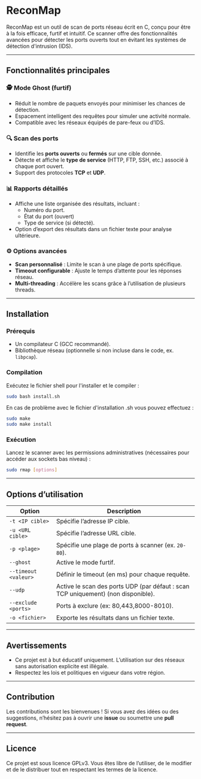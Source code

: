 # **ReconMap**

ReconMap est un outil de scan de ports réseau écrit en C, conçu pour être à la fois efficace, furtif et intuitif. Ce scanner offre des fonctionnalités avancées pour détecter les ports ouverts tout en évitant les systèmes de détection d'intrusion (IDS).

---

## **Fonctionnalités principales**
### 🕵️ **Mode Ghost (furtif)**
- Réduit le nombre de paquets envoyés pour minimiser les chances de détection.
- Espacement intelligent des requêtes pour simuler une activité normale.
- Compatible avec les réseaux équipés de pare-feux ou d’IDS.

### 🔍 **Scan des ports**
- Identifie les **ports ouverts** ou **fermés** sur une cible donnée.
- Détecte et affiche le **type de service** (HTTP, FTP, SSH, etc.) associé à chaque port ouvert.
- Support des protocoles **TCP** et **UDP**.

### 📊 **Rapports détaillés**
- Affiche une liste organisée des résultats, incluant :
  - Numéro du port.
  - État du port (ouvert)
  - Type de service (si détecté).
- Option d’export des résultats dans un fichier texte pour analyse ultérieure.

### ⚙️ **Options avancées**
- **Scan personnalisé** : Limite le scan à une plage de ports spécifique.
- **Timeout configurable** : Ajuste le temps d’attente pour les réponses réseau.
- **Multi-threading** : Accélère les scans grâce à l’utilisation de plusieurs threads.

---

## **Installation**
### Prérequis
- Un compilateur C (GCC recommandé).
- Bibliothèque réseau (optionnelle si non incluse dans le code, ex. `libpcap`).

### Compilation
Exécutez le fichier shell pour l'installer et le compiler :
```bash
sudo bash install.sh
```

En cas de problème avec le fichier d'installation .sh vous pouvez effectuez :
```bash
sudo make
sudo make install
```

### Exécution
Lancez le scanner avec les permissions administratives (nécessaires pour accéder aux sockets bas niveau) :
```bash
sudo rmap [options]
```

---

## **Options d’utilisation**
| Option                | Description                                                        |
|-----------------------|--------------------------------------------------------------------|
| `-t <IP cible>`       | Spécifie l’adresse IP cible.                                       |
| `-u <URL cible>`      | Spécifie l’adresse URL cible.                                      |
| `-p <plage>`          | Spécifie une plage de ports à scanner (ex. `20-80`).               |
| `--ghost`             | Active le mode furtif.                                             |
| `--timeout <valeur>`  | Définir le timeout (en ms) pour chaque requête.                    |
| `--udp`               | Active le scan des ports UDP (par défaut : scan TCP uniquement) (non disponible).   |
| `--exclude <ports>`   | Ports à exclure (ex: 80,443,8000-8010).                            |
| `-o <fichier>`        | Exporte les résultats dans un fichier texte.                       |

---

## **Avertissements**
- Ce projet est à but éducatif uniquement. L’utilisation sur des réseaux sans autorisation explicite est illégale.
- Respectez les lois et politiques en vigueur dans votre région.

---

## **Contribution**
Les contributions sont les bienvenues ! Si vous avez des idées ou des suggestions, n’hésitez pas à ouvrir une **issue** ou soumettre une **pull request**.

---

## **Licence**
Ce projet est sous licence GPLv3. Vous êtes libre de l’utiliser, de le modifier et de le distribuer tout en respectant les termes de la licence.
